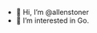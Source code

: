 - 👋 Hi, I’m @allenstoner
- 👀 I’m interested in Go.



<!---
allenstoner/allenstoner is a ✨ special ✨ repository because its `README.md` (this file) appears on your GitHub profile.
You can click the Preview link to take a look at your changes.
--->
